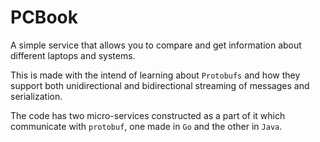 # PCBook

A simple service that allows you to compare and get information about different laptops and systems.

This is made with the intend of learning about `Protobufs` and how they support both unidirectional and bidirectional streaming of messages and serialization.

The code has two micro-services constructed as a part of it which communicate with `protobuf`, one made in `Go` and the other in `Java`.
